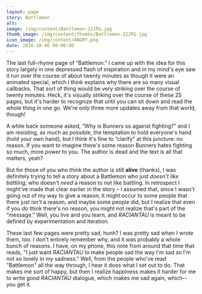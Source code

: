 ```yaml
---
layout: page
story: Battlemon
alt:
image: /img/content/Battlemon-22JPG.jpg
thumb_image: /img/content/thumbs/Battlemon-22JPG.jpg
icon_image: /img/content/ANGRY.png
date: 2016-10-06 00:00:00
---
```


The last full-rhyme page of “Battlemon.” I came up with the idea for this story largely in one depressed flash of inspiration and in my mind's eye saw it run over the course of about twenty minutes as though it were an animated special, which I think explains why there are so many visual callbacks. That sort of thing would be very striking over the course of twenty minutes. Heck, it's visually striking over the course of these 25 pages, but it's harder to recognize that until you can sit down and read the whole thing in one go. We're only three more updates away from that world, though!

A while back someone asked, “Why is Bunners so against fighting?” and I am resisting, as much as possible, the temptation to hold everyone's hand (hold your own hand), but I think it's fine to “clarify” at this juncture: no reason. If you want to imagine there's some reason Bunners hates fighting so much, more power to you. The author is dead and the text is all that matters, yeah?

But for those of you who think the author is still <b>alive</b> (thanks), I was definitely trying to tell a story about a Battlemon who just <em>doesn't like battling</em>, who doesn't <em>need</em> a reason to not like battling. In retrospect I might've made that clear earlier in the story – I assumed that, since I wasn't going out of my way to give a reason, it might occur to some people that there just <em>isn't</em> a reason, and maybe some people did, but I realize that even if you <em>do</em> think there's no reason, you might not realize that's part of the “message.” Well, you live and you learn, and <em>RACIANTAU</em> is meant to be defined by experimentation and iteration.

These last few pages were pretty sad, hunh? I was pretty sad when I wrote them, too. I don't entirely remember why, and it was probably a whole bunch of reasons. I have, on my phone, this note from around that time that reads, "I just want <em>RACIANTAU</em> to make people sad the way I'm sad so I'm not so lonely in my sadness." Well, from the people who've read "Battlemon" all the way through, I hear it does what I set out to do. That makes me sort of happy, but then I realize happiness makes it harder for me to write good <em>RACIANTAU</em> dialogue, which makes me sad again, which-- you get it.
